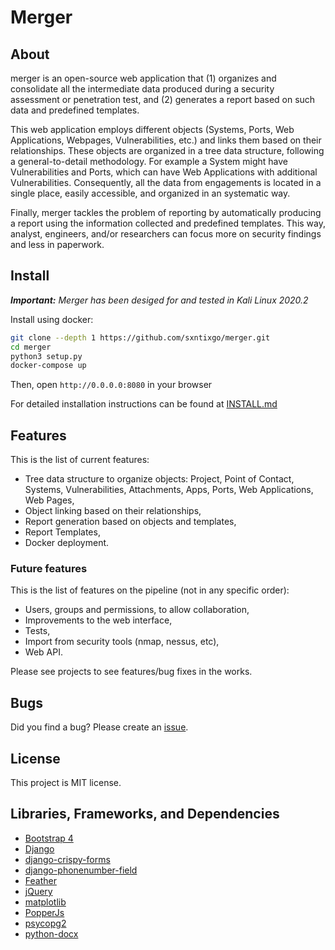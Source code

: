 # Merger

## About

merger is an open-source web application that (1) organizes and consolidate all the intermediate data produced during a security assessment or penetration test, and (2) generates a report based on such data and predefined templates. 

This web application employs different objects (Systems, Ports, Web Applications, Webpages, Vulnerabilities, etc.) and links them based on their relationships. These objects are organized in a tree data structure, following a general-to-detail methodology. For example a System might have Vulnerabilities and Ports, which can have Web Applications with additional Vulnerabilities. Consequently, all the data from engagements is located in a single place, easily accessible, and organized in an systematic way.

Finally, merger tackles the problem of reporting by automatically producing a report using the information collected and predefined templates. This way, analyst, engineers, and/or researchers can focus more on security findings and less in paperwork.

## Install

***Important:** Merger has been desiged for and tested in Kali Linux 2020.2*

Install using docker:

```bash
git clone --depth 1 https://github.com/sxntixgo/merger.git
cd merger
python3 setup.py
docker-compose up
```

Then, open `http://0.0.0.0:8080` in your browser

For detailed installation instructions can be found at [INSTALL.md](INSTALL.md)

## Features

This is the list of current features:

* Tree data structure to organize objects: Project, Point of Contact, Systems, Vulnerabilities, Attachments, Apps, Ports, Web Applications, Web Pages,
* Object linking based on their relationships,
* Report generation based on objects and templates,
* Report Templates,
* Docker deployment.

### Future features

This is the list of features on the pipeline (not in any specific order):

* Users, groups and permissions, to allow collaboration,
* Improvements to the web interface,
* Tests,
* Import from security tools (nmap, nessus, etc),
* Web API.

Please see projects to see features/bug fixes in the works.

## Bugs

Did you find a bug? Please create an [issue](https://github.com/sxntixgo/merger/issues).

## License

This project is MIT license.

## Libraries, Frameworks, and Dependencies

* [Bootstrap 4](https://getbootstrap.com)
* [Django](https://www.djangoproject.com/)
* [django-crispy-forms](https://github.com/django-crispy-forms/django-crispy-forms)
* [django-phonenumber-field](https://github.com/stefanfoulis/django-phonenumber-field)
* [Feather](https://feathericons.com)
* [jQuery](https://jquery.com)
* [matplotlib](https://matplotlib.org/)
* [PopperJs](https://popper.js.org)
* [psycopg2](https://www.psycopg.org/)
* [python-docx](https://python-docx.readthedocs.io/en/latest/)

 